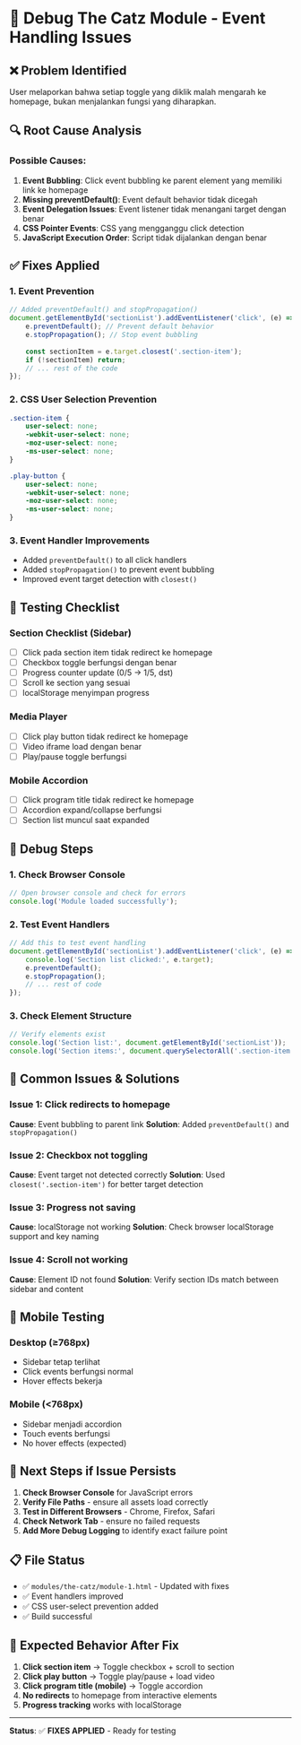 # 🐛 Debug The Catz Module - Event Handling Issues

## ❌ **Problem Identified**
User melaporkan bahwa setiap toggle yang diklik malah mengarah ke homepage, bukan menjalankan fungsi yang diharapkan.

## 🔍 **Root Cause Analysis**

### **Possible Causes:**
1. **Event Bubbling**: Click event bubbling ke parent element yang memiliki link ke homepage
2. **Missing preventDefault()**: Event default behavior tidak dicegah
3. **Event Delegation Issues**: Event listener tidak menangani target dengan benar
4. **CSS Pointer Events**: CSS yang mengganggu click detection
5. **JavaScript Execution Order**: Script tidak dijalankan dengan benar

## ✅ **Fixes Applied**

### **1. Event Prevention**
```javascript
// Added preventDefault() and stopPropagation()
document.getElementById('sectionList').addEventListener('click', (e) => {
    e.preventDefault(); // Prevent default behavior
    e.stopPropagation(); // Stop event bubbling
    
    const sectionItem = e.target.closest('.section-item');
    if (!sectionItem) return;
    // ... rest of the code
});
```

### **2. CSS User Selection Prevention**
```css
.section-item {
    user-select: none;
    -webkit-user-select: none;
    -moz-user-select: none;
    -ms-user-select: none;
}

.play-button {
    user-select: none;
    -webkit-user-select: none;
    -moz-user-select: none;
    -ms-user-select: none;
}
```

### **3. Event Handler Improvements**
- Added `preventDefault()` to all click handlers
- Added `stopPropagation()` to prevent event bubbling
- Improved event target detection with `closest()`

## 🧪 **Testing Checklist**

### **Section Checklist (Sidebar)**
- [ ] Click pada section item tidak redirect ke homepage
- [ ] Checkbox toggle berfungsi dengan benar
- [ ] Progress counter update (0/5 → 1/5, dst)
- [ ] Scroll ke section yang sesuai
- [ ] localStorage menyimpan progress

### **Media Player**
- [ ] Click play button tidak redirect ke homepage
- [ ] Video iframe load dengan benar
- [ ] Play/pause toggle berfungsi

### **Mobile Accordion**
- [ ] Click program title tidak redirect ke homepage
- [ ] Accordion expand/collapse berfungsi
- [ ] Section list muncul saat expanded

## 🔧 **Debug Steps**

### **1. Check Browser Console**
```javascript
// Open browser console and check for errors
console.log('Module loaded successfully');
```

### **2. Test Event Handlers**
```javascript
// Add this to test event handling
document.getElementById('sectionList').addEventListener('click', (e) => {
    console.log('Section list clicked:', e.target);
    e.preventDefault();
    e.stopPropagation();
    // ... rest of code
});
```

### **3. Check Element Structure**
```javascript
// Verify elements exist
console.log('Section list:', document.getElementById('sectionList'));
console.log('Section items:', document.querySelectorAll('.section-item'));
```

## 🚨 **Common Issues & Solutions**

### **Issue 1: Click redirects to homepage**
**Cause**: Event bubbling to parent link
**Solution**: Added `preventDefault()` and `stopPropagation()`

### **Issue 2: Checkbox not toggling**
**Cause**: Event target not detected correctly
**Solution**: Used `closest('.section-item')` for better target detection

### **Issue 3: Progress not saving**
**Cause**: localStorage not working
**Solution**: Check browser localStorage support and key naming

### **Issue 4: Scroll not working**
**Cause**: Element ID not found
**Solution**: Verify section IDs match between sidebar and content

## 📱 **Mobile Testing**

### **Desktop (≥768px)**
- Sidebar tetap terlihat
- Click events berfungsi normal
- Hover effects bekerja

### **Mobile (<768px)**
- Sidebar menjadi accordion
- Touch events berfungsi
- No hover effects (expected)

## 🔄 **Next Steps if Issue Persists**

1. **Check Browser Console** for JavaScript errors
2. **Verify File Paths** - ensure all assets load correctly
3. **Test in Different Browsers** - Chrome, Firefox, Safari
4. **Check Network Tab** - ensure no failed requests
5. **Add More Debug Logging** to identify exact failure point

## 📋 **File Status**
- ✅ `modules/the-catz/module-1.html` - Updated with fixes
- ✅ Event handlers improved
- ✅ CSS user-select prevention added
- ✅ Build successful

## 🎯 **Expected Behavior After Fix**

1. **Click section item** → Toggle checkbox + scroll to section
2. **Click play button** → Toggle play/pause + load video
3. **Click program title (mobile)** → Toggle accordion
4. **No redirects** to homepage from interactive elements
5. **Progress tracking** works with localStorage

---

**Status**: ✅ **FIXES APPLIED** - Ready for testing
